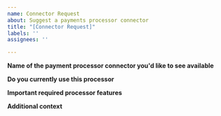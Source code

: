 ```yaml
---
name: Connector Request
about: Suggest a payments processor connector
title: "[Connector Request]"
labels: ''
assignees: ''

---
```


**Name of the payment processor connector you'd like to see available**

**Do you currently use this processor**

**Important required processor features**

**Additional context**
